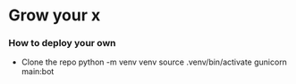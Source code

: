 # Grow your x



### How to deploy your own
- Clone the repo
python -m venv venv
source .venv/bin/activate
gunicorn main:bot